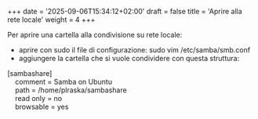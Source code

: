 +++
date = '2025-09-06T15:34:12+02:00'
draft = false
title = 'Aprire alla rete locale'
weight = 4
+++

Per aprire una cartella alla condivisione su rete locale:
- aprire con sudo il file di configurazione: sudo vim /etc/samba/smb.conf
- aggiungere la cartella che si vuole condividere con questa struttura:

[sambashare]  
&nbsp;&nbsp;&nbsp;&nbsp;comment = Samba on Ubuntu  
&nbsp;&nbsp;&nbsp;&nbsp;path = /home/plraska/sambashare  
&nbsp;&nbsp;&nbsp;&nbsp;read only = no  
&nbsp;&nbsp;&nbsp;&nbsp;browsable = yes